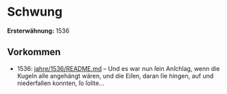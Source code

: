 # Schwung

**Ersterwähnung:** 1536

## Vorkommen
- 1536: [jahre/1536/README.md](../jahre/1536/README.md) – Und es war nun ſein Anſchlag, wenn die Kugeln
alle angehängt wären, und die Eiſen, daran ſie hingen,
auf und niederfallen konnten, ſo ſollte...

